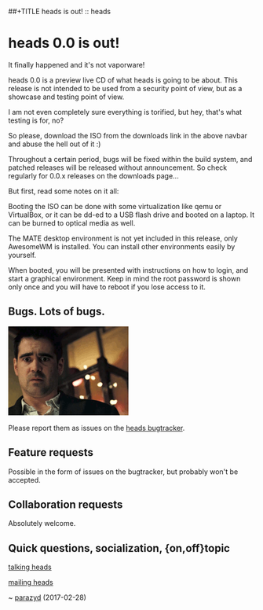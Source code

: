##+TITLE heads is out! :: heads

heads 0.0 is out!
=================

It finally happened and it's not vaporware!

heads 0.0 is a preview live CD of what heads is going to be about. This
release is not intended to be used from a security point of view, but
as a showcase and testing point of view.

I am not even completely sure everything is torified, but hey, that's
what testing is for, no?

So please, download the ISO from the downloads link in the above navbar
and abuse the hell out of it :)

Throughout a certain period, bugs will be fixed within the build
system, and patched releases will be released without announcement. So
check regularly for 0.0.x releases on the downloads page...

But first, read some notes on it all:

Booting the ISO can be done with some virtualization like qemu or
VirtualBox, or it can be dd-ed to a USB flash drive and booted on a
laptop. It can be burned to optical media as well.

The MATE desktop environment is not yet included in this release, only
AwesomeWM is installed. You can install other environments easily by
yourself.

When booted, you will be presented with instructions on how to login,
and start a graphical environment. Keep in mind the root password is
shown only once and you will have to reboot if you lose access to it.

## Bugs. Lots of bugs.

![wut](wut.gif)

Please report them as issues on the
[heads bugtracker](https://github.com/headslive/bugtracker).

## Feature requests
Possible in the form of issues on the bugtracker, but probably won't
be accepted.

## Collaboration requests

Absolutely welcome.

## Quick questions, socialization, {on,off}topic

[talking heads](/irc.html)

[mailing heads](https://mailinglists.dyne.org/cgi-bin/mailman/listinfo/heads)

~ [parazyd](mailto:parazyd@dyne.org) (2017-02-28)
